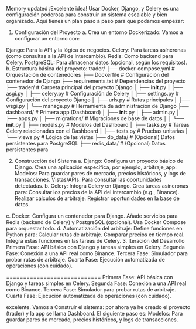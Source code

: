 
Memory updated
¡Excelente idea! Usar Docker, Django, y Celery es una configuración poderosa para construir un sistema escalable y bien organizado. Aquí tienes un plan paso a paso para que podamos empezar:

1. Configuración del Proyecto
a. Crea un entorno Dockerizado:
Vamos a configurar un entorno con:

Django: Para la API y la lógica de negocios.
Celery: Para tareas asíncronas (como consultas a la API de intercambio).
Redis: Como backend para Celery.
PostgreSQL: Para almacenar datos (opcional, según los requisitos).
b. Estructura básica del proyecto:
trader/
├── docker-compose.yml        # Orquestación de contenedores
├── Dockerfile                # Configuración del contenedor de Django
├── requirements.txt          # Dependencias del proyecto
├── trader/                   # Carpeta principal del proyecto Django
│   ├── __init__.py
│   ├── asgi.py
│   ├── celery.py             # Configuración de Celery
│   ├── settings.py           # Configuración del proyecto Django
│   ├── urls.py               # Rutas principales
│   ├── wsgi.py
│   └── manage.py             # Herramienta de administración de Django
├── dashboard/                # Primera app (Dashboard)
│   ├── __init__.py
│   ├── admin.py
│   ├── apps.py
│   ├── migrations/           # Migraciones de base de datos
│   │   └── __init__.py
│   ├── models.py             # Modelos del Dashboard
│   ├── tasks.py              # Tareas Celery relacionadas con el Dashboard
│   ├── tests.py              # Pruebas unitarias
│   └── views.py              # Lógica de las vistas
├── db_data/                  # (Opcional) Datos persistentes para PostgreSQL
├── redis_data/               # (Opcional) Datos persistentes para 

2. Construcción del Sistema
a. Django:
Configura un proyecto básico de Django.
Crea una aplicación específica, por ejemplo, arbitraje_app:
Modelos: Para guardar pares de mercado, precios históricos, y logs de transacciones.
Vistas/APIs: Para consultar las oportunidades detectadas.
b. Celery:
Integra Celery en Django.
Crea tareas asíncronas para:
Consultar los precios de la API del intercambio (e.g., Binance).
Realizar cálculos de arbitraje.
Registrar oportunidades en la base de datos.

c. Docker:
Configura un contenedor para Django.
Añade servicios para Redis (backend de Celery) y PostgreSQL (opcional).
Usa Docker Compose para orquestar todo.
d. Automatización del arbitraje:
Define funciones en Python para:
Calcular rutas de arbitraje.
Comparar precios en tiempo real.
Integra estas funciones en las tareas de Celery.
3. Iteración del Desarrollo
Primera Fase: API básica con Django y tareas simples en Celery.
Segunda Fase: Conexión a una API real como Binance.
Tercera Fase: Simulador para probar rutas de arbitraje.
Cuarta Fase: Ejecución automatizada de operaciones (con cuidado).


============================
Primera Fase: API básica con Django y tareas simples en Celery.
Segunda Fase: Conexión a una API real como Binance.
Tercera Fase: Simulador para probar rutas de arbitraje.
Cuarta Fase: Ejecución automatizada de operaciones (con cuidado).


excelente. Vamos a Construir el sistema: por ahora ya he creado el proyecto (trader) y la app se llama Dashboard. El siguiente paso es: Modelos: Para guardar pares de mercado, precios históricos, y logs de transacciones.

